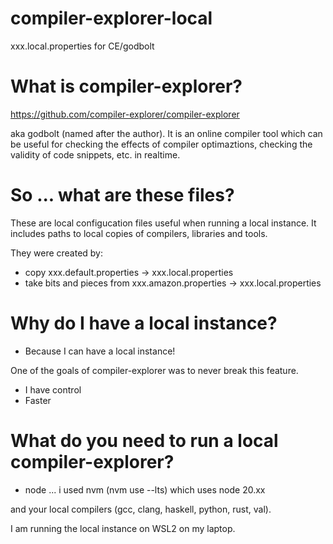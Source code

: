 # compiler-explorer-local
xxx.local.properties for CE/godbolt

# What is compiler-explorer?

https://github.com/compiler-explorer/compiler-explorer

aka godbolt (named after the author). It is an online compiler tool which can 
be useful for checking the effects of compiler optimaztions, checking the validity
of code snippets, etc. in realtime.

# So ... what are these files?

These are local configucation files useful when running a local instance. It includes
paths to local copies of compilers, libraries and tools.

They were created by:
- copy xxx.default.properties -> xxx.local.properties
- take bits and pieces from xxx.amazon.properties -> xxx.local.properties

# Why do I have a local instance?

- Because I can have a local instance!

One of the goals of compiler-explorer was to never break this feature.

- I have control
- Faster

# What do you need to run a local compiler-explorer?

- node ... i used nvm (nvm use --lts) which uses node 20.xx

and your local compilers (gcc, clang, haskell, python, rust, val).

I am running the local instance on WSL2 on my laptop.
